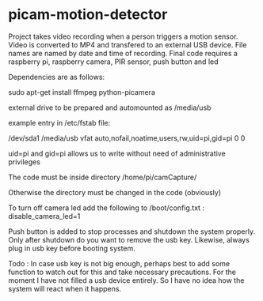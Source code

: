 # picam-motion-detector
Project takes video recording when a person triggers a motion sensor.
Video is converted to MP4 and transfered to an external USB device. 
File names are named by date and time of recording.
Final code requires a raspberry pi, raspberry camera, PIR sensor, push button and led

Dependencies are as follows:

sudo apt-get install ffmpeg python-picamera

external drive to be prepared and automounted as /media/usb 

example entry in /etc/fstab file:

/dev/sda1 /media/usb vfat auto,nofail,noatime,users,rw,uid=pi,gid=pi 0 0

uid=pi and gid=pi allows us to write without need of administrative privileges

The code must be inside directory /home/pi/camCapture/

Otherwise the directory must be changed in the code (obviously) 

To turn off camera led add the following to /boot/config.txt : disable_camera_led=1

Push button is added to stop processes and shutdown the system properly. 
Only after shutdown do you want to remove the usb key. Likewise, always plug in usb key before booting system.

Todo : In case usb key is not big enough, perhaps best to add some function to watch out for this and take necessary precautions. For the moment I have not filled a usb device entirely. So I have no idea how the system will react when it happens.
